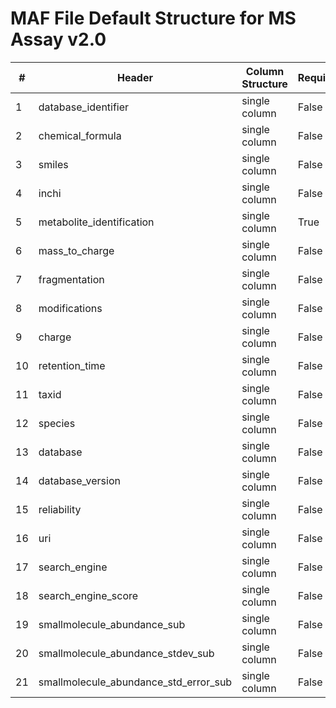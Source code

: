 # MAF File Default Structure for MS Assay v2.0

| # |Header  | Column Structure  | Required | Min Length | Max Length | Description | Examples | Controlled Terms| Default Value  |
|---|--------|-------------------|----------|------------|------------|-------------|----------|-----------------|----------------|
| 1 | database_identifier | single column | False | - | - |  |  |  | |
| 2 | chemical_formula | single column | False | - | - |  |  |  | |
| 3 | smiles | single column | False | - | - |  |  |  | |
| 4 | inchi | single column | False | - | - |  |  |  | |
| 5 | metabolite_identification | single column | True | 2 | - |  |  |  | |
| 6 | mass_to_charge | single column | False | - | - |  |  |  | |
| 7 | fragmentation | single column | False | - | - |  |  |  | |
| 8 | modifications | single column | False | - | - |  |  |  | |
| 9 | charge | single column | False | - | - |  |  |  | |
| 10 | retention_time | single column | False | - | - |  |  |  | |
| 11 | taxid | single column | False | - | - |  |  |  | |
| 12 | species | single column | False | - | - |  |  |  | |
| 13 | database | single column | False | - | - |  |  |  | |
| 14 | database_version | single column | False | - | - |  |  |  | |
| 15 | reliability | single column | False | - | - |  |  |  | |
| 16 | uri | single column | False | - | - |  |  |  | |
| 17 | search_engine | single column | False | - | - |  |  |  | |
| 18 | search_engine_score | single column | False | - | - |  |  |  | |
| 19 | smallmolecule_abundance_sub | single column | False | - | - |  |  |  | |
| 20 | smallmolecule_abundance_stdev_sub | single column | False | - | - |  |  |  | |
| 21 | smallmolecule_abundance_std_error_sub | single column | False | - | - |  |  |  | |
